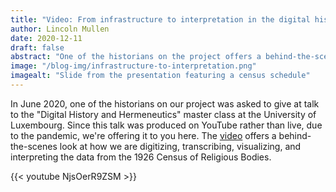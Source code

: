 ```yaml
---
title: "Video: From infrastructure to interpretation in the digital history of American religion"
author: Lincoln Mullen
date: 2020-12-11
draft: false
abstract: "One of the historians on the project offers a behind-the-scenes look at how our team is digitizing, transcribing, visualizing, and interpreting the 1926 Census of Religious Bodies." 
image: "/blog-img/infrastructure-to-interpretation.png"
imagealt: "Slide from the presentation featuring a census schedule"
---
```


In June 2020, one of the historians on our project was asked to give at talk to the "Digital History and Hermeneutics" master class at the University of Luxembourg. Since this talk was produced on YouTube rather than live, due to the pandemic, we're offering it to you here. The [video](https://www.youtube.com/watch?v=NjsOerR9ZSM) offers a behind-the-scenes look at how we are digitizing, transcribing, visualizing, and interpreting the data from the 1926 Census of Religious Bodies.

{{< youtube NjsOerR9ZSM >}}
